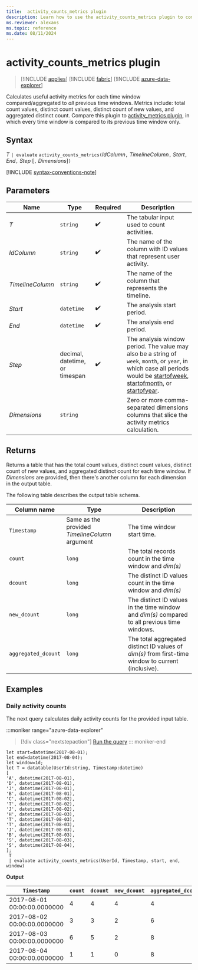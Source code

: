```yaml
---
title:  activity_counts_metrics plugin
description: Learn how to use the activity_counts_metrics plugin to compare activity metrics in different time windows.
ms.reviewer: alexans
ms.topic: reference
ms.date: 08/11/2024
---
```

# activity_counts_metrics plugin

> [!INCLUDE [applies](../includes/applies-to-version/applies.md)] [!INCLUDE [fabric](../includes/applies-to-version/fabric.md)] [!INCLUDE [azure-data-explorer](../includes/applies-to-version/azure-data-explorer.md)] 

Calculates useful activity metrics for each time window compared/aggregated to *all* previous time windows. Metrics include: total count values, distinct count values, distinct count of new values, and aggregated distinct count. Compare this plugin to [activity_metrics plugin](activity-metrics-plugin.md), in which every time window is compared to its previous time window only.

## Syntax

*T* `| evaluate` `activity_counts_metrics(`*IdColumn*`,` *TimelineColumn*`,` *Start*`,` *End*`,` *Step* [`,` *Dimensions*]`)`

[!INCLUDE [syntax-conventions-note](../includes/syntax-conventions-note.md)]

## Parameters

| Name | Type | Required | Description |
|--|--|--|--|
| *T* | `string` |  :heavy_check_mark: | The tabular input used to count activities. |
| *IdColumn* | `string` |  :heavy_check_mark: | The name of the column with ID values that represent user activity. |
| *TimelineColumn* | `string` |  :heavy_check_mark: | The name of the column that represents the timeline. |
| *Start* | `datetime` |  :heavy_check_mark: | The analysis start period. |
| *End* | `datetime` |  :heavy_check_mark: | The analysis end period. |
| *Step* | decimal, datetime, or timespan |  :heavy_check_mark: | The analysis window period. The value may also be a string of `week`, `month`, or `year`, in which case all periods would be [startofweek](startofweek-function.md), [startofmonth](startofmonth-function.md), or [startofyear](startofyear-function.md). |
|  *Dimensions* | `string` |   | Zero or more comma-separated dimensions columns that slice the activity metrics calculation. |

## Returns

Returns a table that has the total count values, distinct count values, distinct count of new values, and aggregated distinct count for each time window. If *Dimensions* are provided, then there's another column for each dimension in the output table.

The following table describes the output table schema.

| Column name | Type | Description |
|---|---|---|
| `Timestamp` | Same as the provided *TimelineColumn* argument| The time window start time. |
| `count` | `long` | The total records count in the time window and *dim(s)* |
| `dcount` | `long` | The distinct ID values count in the time window and *dim(s)* |
| `new_dcount` | `long` | The distinct ID values in the time window and *dim(s)* compared to all previous time windows. |
| `aggregated_dcount` | `long` | The total aggregated distinct ID values of *dim(s)* from first-time window to current (inclusive). |

## Examples

### Daily activity counts

The next query calculates daily activity counts for the provided input table.

:::moniker range="azure-data-explorer"
> [!div class="nextstepaction"]
> <a href="https://dataexplorer.azure.com/clusters/help/databases/Samples?query=H4sIAAAAAAAAA5XSzwuCMBQH8Lvg/7CbCQs0g6Lw0I9DdW2dImS5EYOp4V5J0B/fKxU6jEUMD+PzeG/yfVoCMcBrSAUHCaqQg1EUT4bRdBjF4dz3NBbIUlh43HOjSlE1aSy6OyMpwXI8Zy0HByPrrZgZqFV5oYRhDxxYXGd9x9D3jr4XLAJKbG+gaGuH7Ry2dNjKaqOPMYfZ57W2sVri6Pnb7PMSx/+1tv/bxm87YYiE4fck8s71DasIz0HdFTyyvLqVYLJCYpi56aL9ypS2u0TfG0O7vQhfyOSsfmMCAAA=" target="_blank">Run the query</a>
::: moniker-end

```kusto
let start=datetime(2017-08-01);
let end=datetime(2017-08-04);
let window=1d;
let T = datatable(UserId:string, Timestamp:datetime)
[
'A', datetime(2017-08-01),
'D', datetime(2017-08-01),
'J', datetime(2017-08-01),
'B', datetime(2017-08-01),
'C', datetime(2017-08-02),
'T', datetime(2017-08-02),
'J', datetime(2017-08-02),
'H', datetime(2017-08-03),
'T', datetime(2017-08-03),
'T', datetime(2017-08-03),
'J', datetime(2017-08-03),
'B', datetime(2017-08-03),
'S', datetime(2017-08-03),
'S', datetime(2017-08-04),
];
 T
 | evaluate activity_counts_metrics(UserId, Timestamp, start, end, window)
```

**Output**

|`Timestamp`|`count`|`dcount`|`new_dcount`|`aggregated_dcount`|
|---|---|---|---|---|
|2017-08-01 00:00:00.0000000|4|4|4|4|
|2017-08-02 00:00:00.0000000|3|3|2|6|
|2017-08-03 00:00:00.0000000|6|5|2|8|
|2017-08-04 00:00:00.0000000|1|1|0|8|
